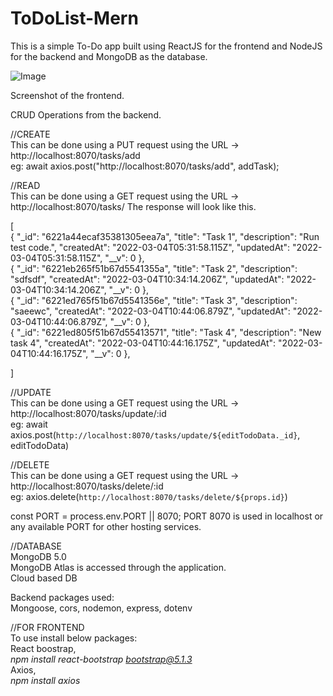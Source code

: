 # ToDoList-Mern
 
This is a simple To-Do app built using ReactJS for the frontend and NodeJS for the backend and MongoDB as the database.


![Image](https://user-images.githubusercontent.com/55187981/156755055-1041d8b2-60b0-4190-9be5-c6c997f8eaa9.png)

Screenshot of the frontend.


CRUD Operations from the backend.

//CREATE<br/>
This can be done using a PUT request using the URL -> http://localhost:8070/tasks/add <br/>
eg: await axios.post("http://localhost:8070/tasks/add", addTask);<br/>

//READ<br/>
This can be done using a GET request using the URL -> http://localhost:8070/tasks/
The response will look like this.

[<br/>
    {
        "_id": "6221a44ecaf35381305eea7a",
        "title": "Task 1",
        "description": "Run test code.",
        "createdAt": "2022-03-04T05:31:58.115Z",
        "updatedAt": "2022-03-04T05:31:58.115Z",
        "__v": 0
    },<br/>
    {
        "_id": "6221eb265f51b67d5541355a",
        "title": "Task 2",
        "description": "sdfsdf",
        "createdAt": "2022-03-04T10:34:14.206Z",
        "updatedAt": "2022-03-04T10:34:14.206Z",
        "__v": 0
    },<br/>
    {
        "_id": "6221ed765f51b67d5541356e",
        "title": "Task 3",
        "description": "saeewc",
        "createdAt": "2022-03-04T10:44:06.879Z",
        "updatedAt": "2022-03-04T10:44:06.879Z",
        "__v": 0
    },<br/>
    {
        "_id": "6221ed805f51b67d55413571",
        "title": "Task 4",
        "description": "New task 4",
        "createdAt": "2022-03-04T10:44:16.175Z",
        "updatedAt": "2022-03-04T10:44:16.175Z",
        "__v": 0
    },<br/>

]


//UPDATE<br/>
This can be done using a GET request using the URL -> http://localhost:8070/tasks/update/:id<br/>
 eg: await axios.post(`http://localhost:8070/tasks/update/${editTodoData._id}`, editTodoData)<br/>


//DELETE<br/>
This can be done using a GET request using the URL -> http://localhost:8070/tasks/delete/:id<br/>
eg: axios.delete(`http://localhost:8070/tasks/delete/${props.id}`)<br/>


const PORT = process.env.PORT || 8070;
PORT 8070 is used in localhost or any available PORT for other hosting services.

//DATABASE<br/>
MongoDB 5.0<br/>
MongoDB Atlas is accessed through the application.<br/>
Cloud based DB <br/>

Backend packages used:<br/>
Mongoose,
cors,
nodemon,
express,
dotenv


//FOR FRONTEND<br/>
To use install below packages:<br/>
React boostrap,<br/>
<i>npm install react-bootstrap bootstrap@5.1.3</i><br/>
Axios,<br/>
<i>npm install axios</i><br/>

